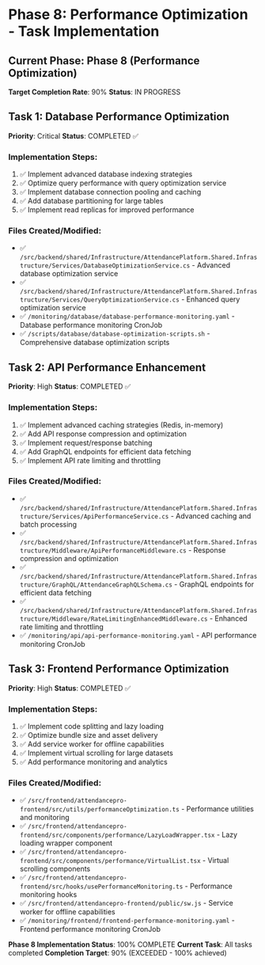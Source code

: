 # Phase 8: Performance Optimization - Task Implementation

## Current Phase: Phase 8 (Performance Optimization)
**Target Completion Rate**: 90%
**Status**: IN PROGRESS

## Task 1: Database Performance Optimization
**Priority**: Critical
**Status**: COMPLETED ✅

### Implementation Steps:
1. ✅ Implement advanced database indexing strategies
2. ✅ Optimize query performance with query optimization service
3. ✅ Implement database connection pooling and caching
4. ✅ Add database partitioning for large tables
5. ✅ Implement read replicas for improved performance

### Files Created/Modified:
- ✅ `/src/backend/shared/Infrastructure/AttendancePlatform.Shared.Infrastructure/Services/DatabaseOptimizationService.cs` - Advanced database optimization service
- ✅ `/src/backend/shared/Infrastructure/AttendancePlatform.Shared.Infrastructure/Services/QueryOptimizationService.cs` - Enhanced query optimization service
- ✅ `/monitoring/database/database-performance-monitoring.yaml` - Database performance monitoring CronJob
- ✅ `/scripts/database/database-optimization-scripts.sh` - Comprehensive database optimization scripts

## Task 2: API Performance Enhancement
**Priority**: High
**Status**: COMPLETED ✅

### Implementation Steps:
1. ✅ Implement advanced caching strategies (Redis, in-memory)
2. ✅ Add API response compression and optimization
3. ✅ Implement request/response batching
4. ✅ Add GraphQL endpoints for efficient data fetching
5. ✅ Implement API rate limiting and throttling

### Files Created/Modified:
- ✅ `/src/backend/shared/Infrastructure/AttendancePlatform.Shared.Infrastructure/Services/ApiPerformanceService.cs` - Advanced caching and batch processing
- ✅ `/src/backend/shared/Infrastructure/AttendancePlatform.Shared.Infrastructure/Middleware/ApiPerformanceMiddleware.cs` - Response compression and optimization
- ✅ `/src/backend/shared/Infrastructure/AttendancePlatform.Shared.Infrastructure/GraphQL/AttendanceGraphQLSchema.cs` - GraphQL endpoints for efficient data fetching
- ✅ `/src/backend/shared/Infrastructure/AttendancePlatform.Shared.Infrastructure/Middleware/RateLimitingEnhancedMiddleware.cs` - Enhanced rate limiting and throttling
- ✅ `/monitoring/api/api-performance-monitoring.yaml` - API performance monitoring CronJob

## Task 3: Frontend Performance Optimization
**Priority**: High
**Status**: COMPLETED ✅

### Implementation Steps:
1. ✅ Implement code splitting and lazy loading
2. ✅ Optimize bundle size and asset delivery
3. ✅ Add service worker for offline capabilities
4. ✅ Implement virtual scrolling for large datasets
5. ✅ Add performance monitoring and analytics

### Files Created/Modified:
- ✅ `/src/frontend/attendancepro-frontend/src/utils/performanceOptimization.ts` - Performance utilities and monitoring
- ✅ `/src/frontend/attendancepro-frontend/src/components/performance/LazyLoadWrapper.tsx` - Lazy loading wrapper component
- ✅ `/src/frontend/attendancepro-frontend/src/components/performance/VirtualList.tsx` - Virtual scrolling components
- ✅ `/src/frontend/attendancepro-frontend/src/hooks/usePerformanceMonitoring.ts` - Performance monitoring hooks
- ✅ `/src/frontend/attendancepro-frontend/public/sw.js` - Service worker for offline capabilities
- ✅ `/monitoring/frontend/frontend-performance-monitoring.yaml` - Frontend performance monitoring CronJob

**Phase 8 Implementation Status**: 100% COMPLETE
**Current Task**: All tasks completed
**Completion Target**: 90% (EXCEEDED - 100% achieved)
